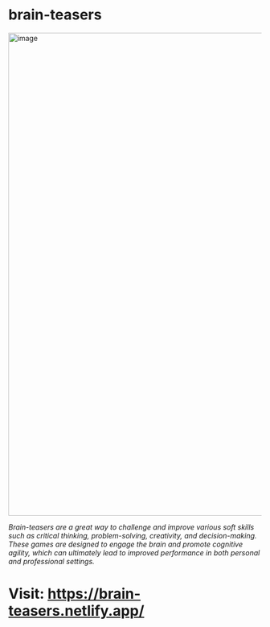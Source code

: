 # brain-teasers
<img width="960" alt="image" src="https://user-images.githubusercontent.com/91959504/235984279-92fcacf7-47f4-40dc-909f-383afcdff0a9.png">

*Brain-teasers are a great way to challenge and improve various soft skills such as critical thinking, problem-solving, creativity, and decision-making. These games are designed to engage the brain and promote cognitive agility, which can ultimately lead to improved performance in both personal and professional settings.*

# Visit: https://brain-teasers.netlify.app/
